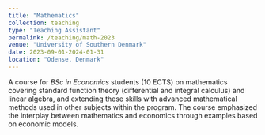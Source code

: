 ```yaml
---
title: "Mathematics"
collection: teaching
type: "Teaching Assistant"
permalink: /teaching/math-2023
venue: "University of Southern Denmark"
date: 2023-09-01-2024-01-31
location: "Odense, Denmark"
---
```


A course for *BSc in Economics* students (10 ECTS) on mathematics covering standard function theory (differential and integral calculus) and linear algebra, and extending these skills with advanced mathematical methods used in other subjects within the program. The course emphasized the interplay between mathematics and economics through examples based on economic models.